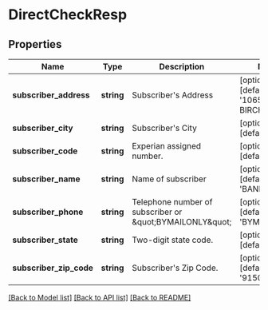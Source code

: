 # DirectCheckResp

## Properties
Name | Type | Description | Notes
------------ | ------------- | ------------- | -------------
**subscriber_address** | **string** | Subscriber&#39;s Address | [optional] [default to '10655 N BIRCH ST']
**subscriber_city** | **string** | Subscriber&#39;s City | [optional] [default to 'CA']
**subscriber_code** | **string** | Experian assigned number. | [optional] [default to '0']
**subscriber_name** | **string** | Name of subscriber | [optional] [default to 'BANK']
**subscriber_phone** | **string** | Telephone number of subscriber or \&quot;BYMAILONLY\&quot; | [optional] [default to 'BYMAILONLY']
**subscriber_state** | **string** | Two-digit state code. | [optional] [default to 'CA']
**subscriber_zip_code** | **string** | Subscriber&#39;s Zip Code. | [optional] [default to '91502']

[[Back to Model list]](../README.md#documentation-for-models) [[Back to API list]](../README.md#documentation-for-api-endpoints) [[Back to README]](../README.md)


